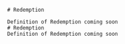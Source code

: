 
    # Redemption

    Definition of Redemption coming soon
    # Redemption
    Definition of Redemption coming soon